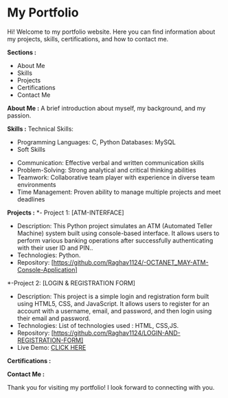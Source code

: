 # My Portfolio
Hi! Welcome to my portfolio website. Here you can find information about my projects, skills, certifications, and how to contact me.

**Sections :**
* About Me
* Skills
* Projects
* Certifications
* Contact Me

**About Me :**
A brief introduction about myself, my background, and my passion.

**Skills :**
Technical Skills:
* Programming Languages: C, Python
Databases: MySQL
* Soft Skills
- Communication: Effective verbal and written communication skills
- Problem-Solving: Strong analytical and critical thinking abilities
- Teamwork: Collaborative team player with experience in diverse team environments
- Time Management: Proven ability to manage multiple projects and meet deadlines

**Projects :**
*- Project 1: [ATM-INTERFACE]
* Description: This Python project simulates an ATM (Automated Teller Machine) system built using console-based interface. It allows users to perform various banking operations after successfully authenticating with their user ID and PIN..
* Technologies: Python.
* Repository: [https://github.com/Raghav1124/-OCTANET_MAY-ATM-Console-Application]



*-Project 2: [LOGIN & REGISTRATION FORM]
* Description: This project is a simple login and registration form built using HTML5, CSS, and JavaScript. It allows users to register for an account with a username, email, and password, and then login using their email and password.
* Technologies: List of technologies used : HTML, CSS,JS.
* Repository: [https://github.com/Raghav1124/LOGIN-AND-REGISTRATION-FORM]
* Live Demo: [CLICK HERE](https://raghav1124.github.io/LOGIN-AND-REGISTRATION-FORM/)

**Certifications :**

**Contact Me :**

Thank you for visiting my portfolio! I look forward to connecting with you.
